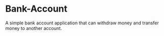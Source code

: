 # Bank-Account
A simple bank account application that can withdraw money and transfer money to another account.
